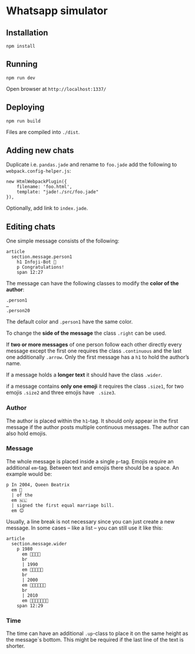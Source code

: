 # Whatsapp simulator

## Installation
```
npm install
```

## Running
```
npm run dev
```

Open browser at `http://localhost:1337/`

## Deploying
```
npm run build
```

Files are compiled into `./dist`.

## Adding new chats
Duplicate i.e. `pandas.jade` and rename to `foo.jade` add the following to `webpack.config-helper.js`:

```
new HtmlWebpackPlugin({
	filename: 'foo.html',
	template: "jade!./src/foo.jade"
}),
```

Optionally, add link to `index.jade`.

## Editing chats
One simple message consists of the following:

```
article
  section.message.person1
    h1 Infoji-Bot 🤖
    p Congratulations!
    span 12:27
```

The message can have the following classes to modify the **color of the author**:

```
.person1
…
.person20
```

The default color and `.person1` have the same color.

To change the **side of the message** the class `.right` can be used.

If **two or more messages** of one person follow each other directly every message except the first one requires the class `.continuous` and the last one additionally `.arrow`. Only the first message has a `h1` to hold the author’s name.

If a message holds a **longer text** it should have the class `.wider`.

if a message contains **only one emoji** it requires the class `.size1`, for two emojis `.size2` and three emojis have `
.size3`.

### Author
The author is placed within the `h1`-tag. It should only appear in the first message if the author posts multiple continuous messages. The author can also hold emojis.

### Message
The whole message is placed inside a single `p`-tag. Emojis require an additional `em`-tag. Between text and emojis there should be a space. An example would be:

```
p In 2004, Queen Beatrix 
  em 👑 
  | of the 
  em 🇳🇱 
  | signed the first equal marriage bill.   
  em 😊
```

Usually, a line break is not necessary since you can just create a new message. In some cases – like a list – you can still use it like this:

```
article
  section.message.wider
    p 1980 
      em 👤👤👤👤
      br
      | 1990 
      em 👤👤👤👤👤
      br
      | 2000 
      em 👤👤👤👤👤👤
      br
      | 2010 
      em 👤👤👤👤👤👤👤
    span 12:29
```

### Time
The time can have an additional `.up`-class to place it on the same height as the message`s bottom. This might be required if the last line of the text is shorter.